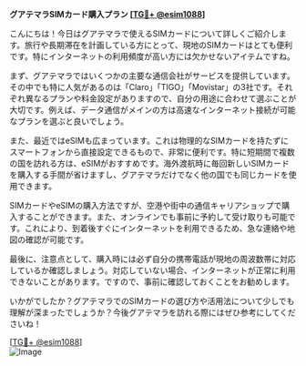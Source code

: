 **グアテマラSIMカード購入プラン [[TG💪+ @esim1088](https://t.me/s/esim1088)]**

こんにちは！今日はグアテマラで使えるSIMカードについて詳しくご紹介します。旅行や長期滞在を計画している方にとって、現地のSIMカードはとても便利です。特にインターネットの利用頻度が高い方には欠かせないアイテムですね。

まず、グアテマラではいくつかの主要な通信会社がサービスを提供しています。その中でも特に人気があるのは「Claro」「TIGO」「Movistar」の3社です。それぞれ異なるプランや料金設定がありますので、自分の用途に合わせて選ぶことが大切です。例えば、データ通信がメインの方は高速なインターネット接続が可能なプランを選ぶと良いでしょう。

また、最近ではeSIMも広まっています。これは物理的なSIMカードを持たずにスマートフォンから直接設定できるもので、非常に便利です。特に短期間で複数の国を訪れる方は、eSIMがおすすめです。海外渡航時に毎回新しいSIMカードを購入する手間が省けますし、グアテマラだけでなく他の国でも同じカードを使用できます。

SIMカードやeSIMの購入方法ですが、空港や街中の通信キャリアショップで購入することができます。また、オンラインでも事前に予約して受け取りも可能です。これにより、到着後すぐにインターネットを利用できるため、急な連絡や地図の確認が可能です。

最後に、注意点として、購入時には必ず自分の携帯電話が現地の周波数帯に対応しているか確認しましょう。対応していない場合、インターネットが正常に利用できないことがあります。ですので、事前に確認しておくことをお勧めします。

いかがでしたか？グアテマラでのSIMカードの選び方や活用法について少しでも理解が深まったでしょうか？今後グアテマラを訪れる際にはぜひ参考にしてくださいね！

[[TG💪+ @esim1088](https://t.me/s/esim1088)]  
![Image](https://i.postimg.cc/Y0z9fWf4/image.png)